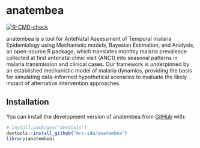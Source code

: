 
# anatembea

<!-- badges: start -->
[![R-CMD-check](https://github.com/mrc-ide/anatembea/actions/workflows/R-CMD-check.yaml/badge.svg)](https://github.com/mrc-ide/anatembea/actions/workflows/R-CMD-check.yaml)
<!-- badges: end -->

anatembea is a tool for AnteNatal Assessment of Temporal malaria Epidemiology using Mechanistic models, Bayesian Estimation, and Analysis, an open-source R package, which translates monthly malaria prevalence collected at first antenatal clinic visit (ANC1) into seasonal patterns in malaria transmission and clinical cases. Our framework is underpinned by an established mechanistic model of malaria dynamics, providing the basis for simulating data-informed hypothetical scenarios to evaluate the likely impact of alternative intervention approaches. 

## Installation

You can install the development version of anatembea from [GitHub](https://github.com/) with:

``` r
# install.packages("devtools")
devtools::install_github("mrc-ide/anatembea")
library(anatembea)
```


